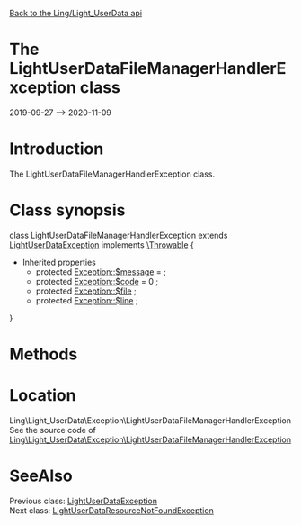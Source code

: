 [Back to the Ling/Light_UserData api](https://github.com/lingtalfi/Light_UserData/blob/master/doc/api/Ling/Light_UserData.md)



The LightUserDataFileManagerHandlerException class
================
2019-09-27 --> 2020-11-09






Introduction
============

The LightUserDataFileManagerHandlerException class.



Class synopsis
==============


class <span class="pl-k">LightUserDataFileManagerHandlerException</span> extends [LightUserDataException](https://github.com/lingtalfi/Light_UserData/blob/master/doc/api/Ling/Light_UserData/Exception/LightUserDataException.md) implements [\Throwable](http://php.net/manual/en/class.throwable.php) {

- Inherited properties
    - protected  [Exception::$message](#property-message) =  ;
    - protected  [Exception::$code](#property-code) = 0 ;
    - protected  [Exception::$file](#property-file) ;
    - protected  [Exception::$line](#property-line) ;

}






Methods
==============






Location
=============
Ling\Light_UserData\Exception\LightUserDataFileManagerHandlerException<br>
See the source code of [Ling\Light_UserData\Exception\LightUserDataFileManagerHandlerException](https://github.com/lingtalfi/Light_UserData/blob/master/Exception/LightUserDataFileManagerHandlerException.php)



SeeAlso
==============
Previous class: [LightUserDataException](https://github.com/lingtalfi/Light_UserData/blob/master/doc/api/Ling/Light_UserData/Exception/LightUserDataException.md)<br>Next class: [LightUserDataResourceNotFoundException](https://github.com/lingtalfi/Light_UserData/blob/master/doc/api/Ling/Light_UserData/Exception/LightUserDataResourceNotFoundException.md)<br>
